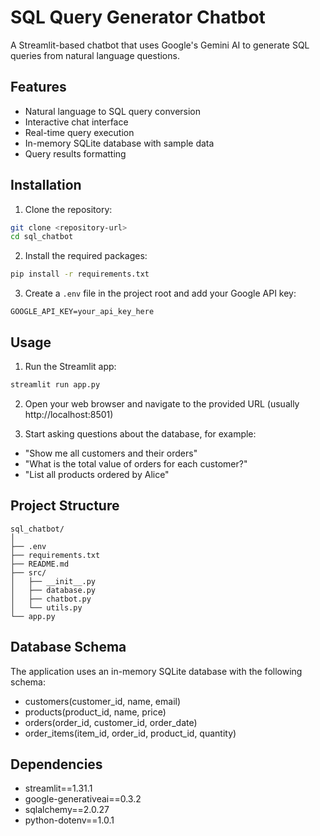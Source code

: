 # SQL Query Generator Chatbot

A Streamlit-based chatbot that uses Google's Gemini AI to generate SQL queries from natural language questions.

## Features

- Natural language to SQL query conversion
- Interactive chat interface
- Real-time query execution
- In-memory SQLite database with sample data
- Query results formatting

## Installation

1. Clone the repository:
```bash
git clone <repository-url>
cd sql_chatbot
```

2. Install the required packages:
```bash
pip install -r requirements.txt
```

3. Create a `.env` file in the project root and add your Google API key:
```
GOOGLE_API_KEY=your_api_key_here
```

## Usage

1. Run the Streamlit app:
```bash
streamlit run app.py
```

2. Open your web browser and navigate to the provided URL (usually http://localhost:8501)

3. Start asking questions about the database, for example:
- "Show me all customers and their orders"
- "What is the total value of orders for each customer?"
- "List all products ordered by Alice"

## Project Structure

```
sql_chatbot/
│
├── .env
├── requirements.txt
├── README.md
├── src/
│   ├── __init__.py
│   ├── database.py
│   ├── chatbot.py
│   └── utils.py
└── app.py
```

## Database Schema

The application uses an in-memory SQLite database with the following schema:

- customers(customer_id, name, email)
- products(product_id, name, price)
- orders(order_id, customer_id, order_date)
- order_items(item_id, order_id, product_id, quantity)

## Dependencies

- streamlit==1.31.1
- google-generativeai==0.3.2
- sqlalchemy==2.0.27
- python-dotenv==1.0.1 